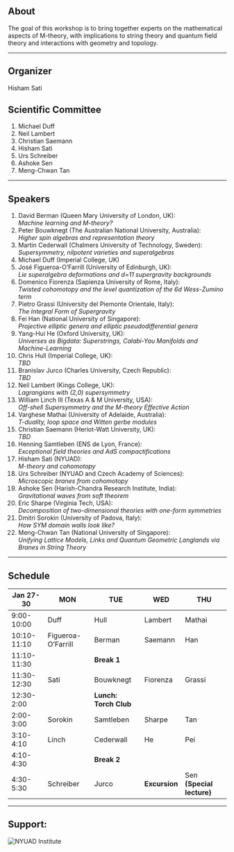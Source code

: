 ## About

The goal of this workshop is to bring together experts on the mathematical aspects of 
M-theory, with implications to string theory and  quantum field theory and interactions 
with geometry and topology. 

___
## Organizer

Hisham Sati

## Scientific Committee

  1. Michael Duff
  2. Neil Lambert 
  3. Christian Saemann 
  4. Hisham Sati
  5. Urs Schreiber 
  6. Ashoke Sen 
  7. Meng-Chwan Tan 
  
___
## Speakers

1. David Berman  (Queen Mary University of London, UK): \
   *Machine learning and M-theory?*
2. Peter Bouwknegt (The Australian National University, Australia): \
   *Higher spin algebras and representation theory*
3. Martin Cederwall (Chalmers University of Technology, Sweden):  
   *Supersymmetry, nilpotent varieties and superalgebras*
4. Michael Duff  (Imperial College, UK)
5. José Figueroa-O’Farrill (University of Edinburgh, UK): \
*Lie superalgebra deformations and d=11 supergravity backgrounds* 
6. Domenico Fiorenza (Sapienza University of Rome, Italy): \
*Twisted cohomotopy and the level quantization of the 6d Wess-Zumino term*
7. Pietro Grassi (University del Piemonte Orientale, Italy):\
*The Integral Form of Supergravity*
8. Fei Han  (National University of Singapore): \
*Projective elliptic genera and elliptic pseudodifferential genera*
9. Yang-Hui He (Oxford University, UK): \
*Universes as Bigdata:  Superstrings, Calabi-Yau Manifolds and Machine-Learning*
10. Chris Hull (Imperial College, UK): \
*TBD*
11. Branislav Jurco (Charles University, Czech Republic): \
*TBD*
12. Neil Lambert (Kings College, UK): \
*Lagrangians with (2,0) supersymmetry*
13. William Linch III  (Texas A & M University, USA):\
*Off-shell Supersymmetry and the M-theory Effective Action*
14. Varghese Mathai (University of Adelaide, Australia):\
*T-duality, loop space and Witten gerbe modules*
15. Christian Saemann (Heriot-Watt University, UK): \
*TBD*
16. Henning Samtleben (ENS de Lyon, France): \
*Exceptional field theories and AdS compactifications*
17. Hisham Sati (NYUAD): \
*M-theory and cohomotopy* 
18. Urs Schreiber (NYUAD and Czech Academy of Sciences):\
*Microscopic branes from cohomotopy*
19. Ashoke Sen (Harish-Chandra Research Institute, India): \
*Gravitational waves from soft theorem*
20. Eric Sharpe (Virginia Tech, USA): \
*Decomposition of two-dimensional theories with one-form symmetries*
21. Dmitri Sorokin (University of Padova, Italy):\
*How SYM domain walls look like?* 
22. Meng-Chwan Tan (National University of Singapore):\
*Unifying Lattice Models, Links and Quantum Geometric Langlands via Branes in String Theory*

___
## Schedule

| Jan 27-30   | MON                | TUE                 | WED            |         THU             |
|-------------|--------------------|---------------------|----------------|-------------------------|
| 9:00-10:00  | Duff               | Hull                | Lambert        | Mathai                  |
| 10:10-11:10 | Figueroa-O’Farrill | Berman              | Saemann        | Han                     |
| 11:10-11:30 |                    | **Break 1**         |                |                         |
| 11:30-12:30 | Sati               | Bouwknegt           | Fiorenza       | Grassi                  |
| 12:30-2:00  |                    |**Lunch: Torch Club**|                |                         |
| 2:00-3:00   | Sorokin            | Samtleben           | Sharpe         | Tan                     |
| 3:10-4:10   | Linch              | Cederwall           | He             | Pei                     |
| 4:10-4:30   |                    | **Break 2**         |                |                         |
| 4:30-5:30   | Schreiber          | Jurco               | **Excursion**  |Sen **(Special lecture)**|
                                                                    
___

## Support:
![NYUAD Institute](https://armacad.info/images/2016/07/institute-promomovthumb317564-Nm55Q2WBZr_LT4dVRIhTGesaoVNZ7Tlt.png)
